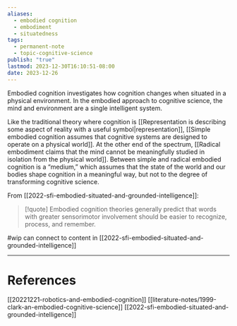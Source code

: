```yaml
---
aliases:
  - embodied cognition
  - embodiment
  - situatedness
tags:
  - permanent-note
  - topic-cognitive-science
publish: "true"
lastmod: 2023-12-30T16:10:51-08:00
date: 2023-12-26
---
```

Embodied cognition investigates how cognition changes when situated in a physical environment. In the embodied approach to cognitive science, the mind and environment are a single intelligent system.

Like the traditional theory where cognition is [[Representation is describing some aspect of reality with a useful symbol|representation]], [[Simple embodied cognition assumes that cognitive systems are designed to operate on a physical world]]. At the other end of the spectrum, [[Radical embodiment claims that the mind cannot be meaningfully studied in isolation from the physical world]]. Between simple and radical embodied cognition is a “medium,” which assumes that the state of the world and our bodies shape cognition in a meaningful way, but not to the degree of transforming cognitive science.

From [[2022-sfi-embodied-situated-and-grounded-intelligence]]:
>[!quote]
>Embodied cognition theories generally predict that words with greater sensorimotor involvement should be easier to recognize, process, and remember. 


#wip can connect to content in [[2022-sfi-embodied-situated-and-grounded-intelligence]]

---
# References

[[20221221-robotics-and-embodied-cognition]]
[[literature-notes/1999-clark-an-embodied-cognitive-science]]
[[2022-sfi-embodied-situated-and-grounded-intelligence]]